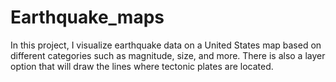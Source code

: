# Earthquake_maps

In this project, I visualize earthquake data on a United States map based on different categories such as magnitude, size, and more. 
There is also a layer option that will draw the lines where tectonic plates are located.
